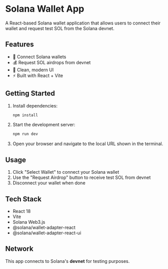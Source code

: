 # Solana Wallet App

A React-based Solana wallet application that allows users to connect their wallet and request test SOL from the Solana devnet.

## Features

- 🔗 Connect Solana wallets
- 💰 Request SOL airdrops from devnet
- 🎨 Clean, modern UI
- ⚡ Built with React + Vite

## Getting Started

1. Install dependencies:

   ```bash
   npm install
   ```

2. Start the development server:

   ```bash
   npm run dev
   ```

3. Open your browser and navigate to the local URL shown in the terminal.

## Usage

1. Click "Select Wallet" to connect your Solana wallet
2. Use the "Request Airdrop" button to receive test SOL from devnet
3. Disconnect your wallet when done

## Tech Stack

- React 18
- Vite
- Solana Web3.js
- @solana/wallet-adapter-react
- @solana/wallet-adapter-react-ui

## Network

This app connects to Solana's **devnet** for testing purposes.
